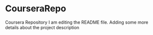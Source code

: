 # CourseraRepo
Coursera Repository
I am editing the README file. Adding some more details about the project description
